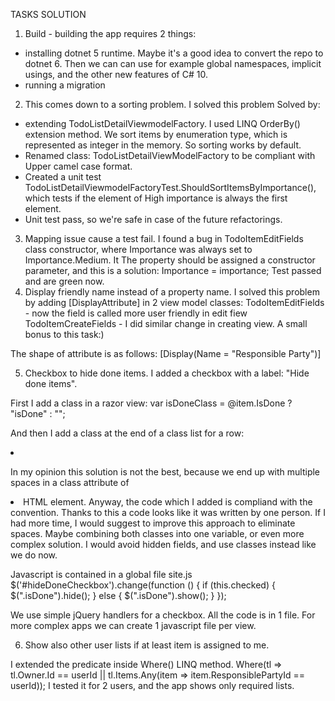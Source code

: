 TASKS SOLUTION

1. Build - building the app requires 2 things:
- installing dotnet 5 runtime. Maybe it's a good idea to convert the repo to dotnet 6. Then we can can use for example 
global namespaces, implicit usings, and the other new features of C# 10. 
- running a migration
2. This comes down to a sorting problem. I solved this problem Solved by:
- extending TodoListDetailViewmodelFactory. I used LINQ 
OrderBy() extension method. We sort items by enumeration type, which is represented as integer in the memory. So sorting works by default.
- Renamed class: TodoListDetailViewModelFactory to be compliant with Upper camel case format.
- Created a unit test TodoListDetailViewmodelFactoryTest.ShouldSortItemsByImportance(), which tests if the element of High importance is always the first element.
- Unit test pass, so we're safe in case of the future refactorings.
3. Mapping issue cause a test fail.
I found a bug in TodoItemEditFields class constructor, where Importance was always set to Importance.Medium.
It The property should be assigned a constructor parameter, and this is a solution: Importance = importance; Test passed and are green now.
4. Display friendly name instead of a property name.
I solved this problem by adding [DisplayAttribute] in 2 view model classes:
TodoItemEditFields - now the field is called more user friendly in edit fiew
TodoItemCreateFields - I did similar change in creating view. A small bonus to this task:)

The shape of attribute is as follows:
[Display(Name = "Responsible Party")]

5. Checkbox to hide done items. 
I added a checkbox with a label: "Hide done items".

First I add a class in a razor view:
var isDoneClass = @item.IsDone ? "isDone" : "";

And then I add a class at the end of a class list for a row:
<li class="list-group-item @contextualClass @isDoneClass">

In my opinion this solution is not the best, because we end up with multiple spaces in a class attribute of <li> HTML element.
Anyway, the code which I added is compliand with the convention. Thanks to this a code looks like it was written by one person.
If I had more time, I would suggest to improve this approach to eliminate spaces. Maybe combining both classes into one variable,
or even more complex solution. I would avoid hidden fields, and use classes instead like we do now.

Javascript is contained in a global file site.js
$('#hideDoneCheckbox').change(function () {
    if (this.checked) {
        $(".isDone").hide();
    } else {
        $(".isDone").show();
    }
});

We use simple jQuery handlers for a checkbox. All the code is in 1 file. 
For more complex apps we can create 1 javascript file per view.

6. Show also other user lists if at least item is assigned to me.

I extended the predicate inside Where() LINQ method.
Where(tl => tl.Owner.Id == userId || tl.Items.Any(item => item.ResponsiblePartyId == userId));
I tested it for 2 users, and the app shows only required lists.


